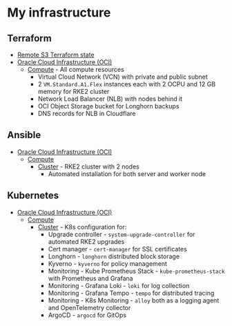 # My infrastructure

## Terraform

- [Remote S3 Terraform state](./terraform/remote-state)
- [Oracle Cloud Infrastructure (OCI)](./terraform/oci/)
  - [Compute](./terraform/oci/compute) - All compute resources
    - Virtual Cloud Network (VCN) with private and public subnet
    - 2 `VM.Standard.A1.Flex` instances each with 2 OCPU and 12 GB memory for RKE2 cluster
    - Network Load Balancer (NLB) with nodes behind it
    - OCI Object Storage bucket for Longhorn backups
    - DNS records for NLB in Cloudflare

## Ansible

- [Oracle Cloud Infrastructure (OCI)](./ansible/oci/)
  - [Compute](./ansible/oci/compute)
    - [Cluster](./ansible/oci/compute/cluster) - RKE2 cluster with 2 nodes
      - Automated installation for both server and worker node

## Kubernetes

- [Oracle Cloud Infrastructure (OCI)](./kubernetes/oci/)
  - [Compute](./kubernetes/oci/compute)
    - [Cluster](./kubernetes/oci/compute/cluster) - K8s configuration for:
      - Upgrade controller - `system-upgrade-controller` for automated RKE2 upgrades
      - Cert manager - `cert-manager` for SSL certificates
      - Longhorn - `longhorn` distributed block storage
      - Kyverno - `kyverno` for policy management
      - Monitoring - Kube Prometheus Stack - `kube-prometheus-stack` with Prometheus and Grafana
      - Monitoring - Grafana Loki - `loki` for log collection
      - Monitoring - Grafana Tempo - `tempo` for distributed tracing
      - Monitoring - K8s Monitoring - `alloy` both as a logging agent and OpenTelemetry collector
      - ArgoCD - `argocd` for GitOps
